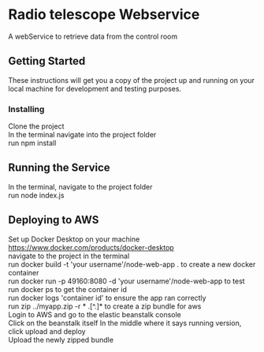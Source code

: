 # Radio telescope Webservice

A  webService to retrieve data from the control room

## Getting Started

These instructions will get you a copy of the project up and running on your local machine for development and testing purposes.

### Installing

Clone the project<br/>
In the terminal navigate into the project folder<br/>
run npm install<br/> 

## Running the Service

In the terminal, navigate to the project folder<br/>
run node index.js

## Deploying to AWS

Set up Docker Desktop on your machine https://www.docker.com/products/docker-desktop<br/>
navigate to the project in the terminal<br/>
run docker build -t 'your username'/node-web-app . to create a new docker container <br/>
run docker run -p 49160:8080 -d 'your username'/node-web-app to test <br/>
run docker ps to get the container id<br/>
run docker logs 'container id' to ensure the app ran correctly<br/>
run  zip ../myapp.zip -r * .[^.]* to create a zip bundle for aws<br/>
Login to AWS and go to the elastic beanstalk console<br/>
Click on the beanstalk itself 
In the middle where it says running version, click upload and deploy<br/>
Upload the newly zipped bundle<br/>



